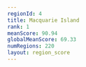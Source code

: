 ```yaml
---
regionId: 4
title: Macquarie Island
rank: 1
meanScore: 90.94
globalMeanScore: 69.33
numRegions: 220
layout: region_score
---
```

